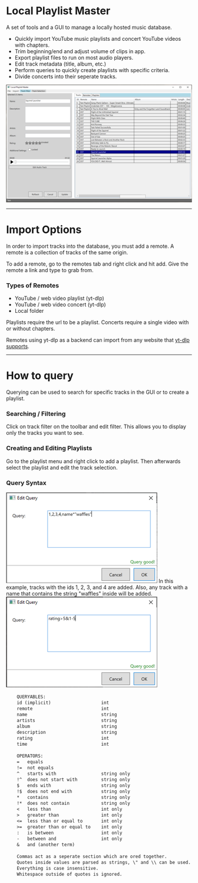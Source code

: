 # Local Playlist Master
A set of tools and a GUI to manage a locally hosted music database.

- Quickly import YouTube music playlists and concert YouTube videos with chapters.
- Trim beginning/end and adjust volume of clips in app.
- Export playlist files to run on most audio players.
- Edit track metadata (title, album, etc.)
- Perform queries to quickly create playlists with specific criteria.
- Divide concerts into their seperate tracks.

![gui example](docs/gui_example.png)

---
# Import Options

In order to import tracks into the database, you must add a remote. A remote is a collection of tracks of the same origin.

To add a remote, go to the remotes tab and right click and hit add. Give the remote a link and type to grab from.

### Types of Remotes
- YouTube / web video playlist (yt-dlp)
- YouTube / web video concert (yt-dlp)
- Local folder

Playlists require the url to be a playlist. Concerts require a single video with or without chapters.

Remotes using yt-dlp as a backend can import from any website that [yt-dlp supports](https://github.com/yt-dlp/yt-dlp/blob/master/supportedsites.md).


---

# How to query
Querying can be used to search for specific tracks in the GUI or to create a playlist.
### Searching / Filtering
Click on track filter on the toolbar and edit filter. This allows you to display only the tracks you want to see.
### Creating and Editing Playlists
Go to the playlist menu and right click to add a playlist. Then afterwards select the playlist and edit the track selection.
### Query Syntax
![query example 1](docs/query_example_1.png)
In this example, tracks with the ids 1, 2, 3, and 4 are added. Also, any track with a name that contains the string "waffles" inside will be added.
![query example 2](docs/query_example_2.png)

        QUERYABLES:
        id (implicit)                   int
        remote                          int
        name                            string
        artists                         string
        album                           string
        description                     string
        rating                          int
        time                            int

        OPERATORS:
        =   equals
        !=  not equals
        ^   starts with                 string only
        !^  does not start with         string only
        $   ends with                   string only
        !$  does not end with           string only
        *   contains                    string only
        !*  does not contain            string only
        <   less than                   int only
        >   greater than                int only
        <=  less than or equal to       int only
        >=  greater than or equal to    int only
        :   is between                  int only
        -   between and                 int only
        &   and (another term)

        Commas act as a seperate section which are ored together.
        Quotes inside values are parsed as strings, \" and \\ can be used.
        Everything is case insensitive.
        Whitespace outside of quotes is ignored.